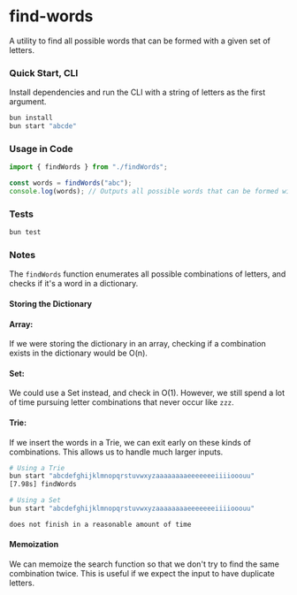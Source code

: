 # find-words

A utility to find all possible words that can be formed with a given set of letters.

### Quick Start, CLI

Install dependencies and run the CLI with a string of letters as the first argument.

```bash
bun install
bun start "abcde"
```

### Usage in Code

```typescript
import { findWords } from "./findWords";

const words = findWords("abc");
console.log(words); // Outputs all possible words that can be formed with 'abc'
```

### Tests

```bash
bun test
```

### Notes

The `findWords` function enumerates all possible combinations of letters, and checks if it's a word in a dictionary.

#### Storing the Dictionary

#### Array:

If we were storing the dictionary in an array, checking if a combination exists in the dictionary would be O(n).

#### Set:

We could use a Set instead, and check in O(1). However, we still spend a lot of time pursuing letter combinations that never occur like `zzz`.

#### Trie:

If we insert the words in a Trie, we can exit early on these kinds of combinations. This allows us to handle much larger inputs.

```bash
# Using a Trie
bun start "abcdefghijklmnopqrstuvwxyzaaaaaaaaeeeeeeeiiiiooouu"
[7.98s] findWords

# Using a Set
bun start "abcdefghijklmnopqrstuvwxyzaaaaaaaaeeeeeeeiiiiooouu"

does not finish in a reasonable amount of time
```

#### Memoization

We can memoize the search function so that we don't try to find the same combination twice. This is useful if we expect the input to have duplicate letters.
